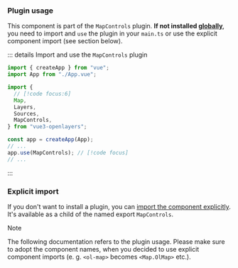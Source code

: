 ### Plugin usage

This component is part of the `MapControls` plugin.
**If not installed [globally](/get-started#usage-as-plugin)**, you need to import and `use` the plugin in your `main.ts` or use the explicit component import (see section below).

::: details Import and use the `MapControls` plugin

```ts {8,13} [main.ts]
import { createApp } from "vue";
import App from "./App.vue";

import {
  // [!code focus:6]
  Map,
  Layers,
  Sources,
  MapControls,
} from "vue3-openlayers";

const app = createApp(App);
// ...
app.use(MapControls); // [!code focus]
// ...
```

:::

### Explicit import

If you don't want to install a plugin, you can [import the component explicitly](/get-started#usage-explicit-import).
It's available as a child of the named export `MapControls`.

> [!NOTE]
> The following documentation refers to the plugin usage.
> Please make sure to adopt the component names, when you decided to use explicit component imports (e. g. `<ol-map>` becomes `<Map.OlMap>` etc.).
